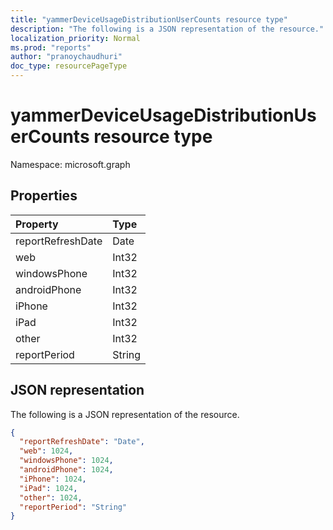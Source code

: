 ```yaml
---
title: "yammerDeviceUsageDistributionUserCounts resource type"
description: "The following is a JSON representation of the resource."
localization_priority: Normal
ms.prod: "reports"
author: "pranoychaudhuri"
doc_type: resourcePageType
---
```


# yammerDeviceUsageDistributionUserCounts resource type

Namespace: microsoft.graph

## Properties

| Property          | Type   |
| :---------------- | :----- |
| reportRefreshDate | Date   |
| web               | Int32  |
| windowsPhone      | Int32  |
| androidPhone      | Int32  |
| iPhone            | Int32  |
| iPad              | Int32  |
| other             | Int32  |
| reportPeriod      | String |

## JSON representation

The following is a JSON representation of the resource.

<!-- {
  "blockType": "resource",
  "@odata.type": "microsoft.graph.yammerDeviceUsageDistributionUserCounts"
} -->

```json
{
  "reportRefreshDate": "Date", 
  "web": 1024, 
  "windowsPhone": 1024, 
  "androidPhone": 1024, 
  "iPhone": 1024, 
  "iPad": 1024, 
  "other": 1024, 
  "reportPeriod": "String"
}
```
